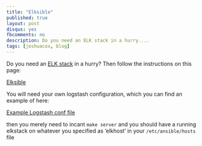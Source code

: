 ```yaml
---
title: "Elksible"
published: true
layout: post
disqus: yes
fbcomments: no
description: Do you need an ELK stack in a hurry....
tags: [joshuacox, blog]
---
```


Do you need an [ELK stack](https://www.elastic.co/webinars/introduction-elk-stack) in a hurry?  Then follow the instructions on this page:

[Elksible](http://joshuacox.github.io/elksible/)

You will need your own logstash configuration, which you can find an example of here:

[Example Logstash conf file](https://raw.githubusercontent.com/joshuacox/confstash/master/logstash.conf)

then you merely need to incant `make server` and you should have a running elkstack on whatever you specified as ‘elkhost’ in your `/etc/ansible/hosts` file
